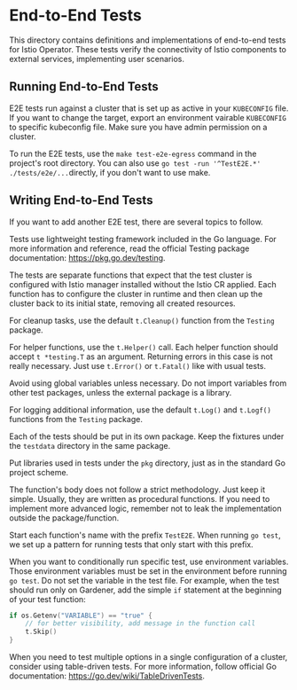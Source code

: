 # End-to-End Tests

This directory contains definitions and implementations of end-to-end tests for Istio Operator.
These tests verify the connectivity of Istio components to external services, implementing user scenarios.

## Running End-to-End Tests

E2E tests run against a cluster that is set up as active in your `KUBECONFIG` file. If you want to change the target,
export an environment vairable `KUBECONFIG` to specific kubeconfig file. Make sure you have admin permission on a
cluster.

To run the E2E tests, use the `make test-e2e-egress` command in the project's root directory.
You can also use `go test -run '^TestE2E.*' ./tests/e2e/...`directly, if you don't want to use make.

## Writing End-to-End Tests

If you want to add another E2E test, there are several topics to follow.

Tests use lightweight testing framework included in the Go language.
For more information and reference, read the official Testing package documentation: https://pkg.go.dev/testing.

The tests are separate functions that expect that the test cluster is configured with Istio manager installed without the Istio CR applied.
Each function has to configure the cluster in runtime and then clean up the cluster back to its initial state, removing all created resources.

For cleanup tasks, use the default `t.Cleanup()` function from the `Testing` package.

For helper functions, use the `t.Helper()` call. Each helper function should accept `t *testing.T` as an argument.
Returning errors in this case is not really necessary. Just use `t.Error()` or `t.Fatal()` like with usual tests.

Avoid using global variables unless necessary. Do not import variables from other test packages, unless the external
package is a library.

For logging additional information, use the default `t.Log()` and `t.Logf()` functions from the `Testing` package.

Each of the tests should be put in its own package. Keep the fixtures under the `testdata` directory in the same package.

Put libraries used in tests under the `pkg` directory, just as in the standard Go project scheme.

The function's body does not follow a strict methodology. Just keep it simple. Usually, they are written as procedural functions.
If you need to implement more advanced logic, remember not to leak the implementation outside the package/function.

Start each function's name with the prefix `TestE2E`.
When running `go test`, we set up a pattern for running tests that only start with this prefix.

When you want to conditionally run specific test, use environment variables.
Those environment variables must be set in the environment before running `go test`. Do not set the variable in the test file.
For example, when the test should run only on Gardener, add the simple `if` statement at the beginning of your test function:
```go
if os.Getenv("VARIABLE") == "true" {
	// for better visibility, add message in the function call
	t.Skip()
}
```

When you need to test multiple options in a single configuration of a cluster, consider using table-driven tests.
For more information, follow official Go documentation: https://go.dev/wiki/TableDrivenTests.
